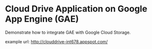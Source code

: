 Cloud Drive Application on Google App Engine (GAE)
==============

Demonstrate how to integrate GAE with Google Cloud Storage.

example url: http://clouddrive-int678.appspot.com/
